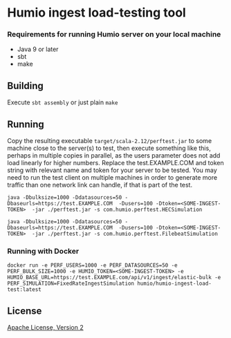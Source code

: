 # Humio ingest load-testing tool #

### Requirements for running Humio server on your local machine ###

* Java 9 or later
* sbt
* make

## Building

Execute `sbt assembly` or just plain `make`

## Running

Copy the resulting executable `target/scala-2.12/perftest.jar` to some
machine close to the server(s) to test, then execute something like
this, perhaps in multiple copies in parallel, as the users parameter
does not add load linearly for higher numbers. Replace the
test.EXAMPLE.COM and token string with relevant name and token for your
server to be tested. You may need to run the test client on multiple
machines in order to generate more traffic than one network link can
handle, if that is part of the test.

```
java -Dbulksize=1000 -Ddatasources=50 -Dbaseurls=https://test.EXAMPLE.COM  -Dusers=100 -Dtoken=<SOME-INGEST-TOKEN>  -jar ./perftest.jar -s com.humio.perftest.HECSimulation

java -Dbulksize=1000 -Ddatasources=50 -Dbaseurls=https://test.EXAMPLE.COM  -Dusers=100 -Dtoken=<SOME-INGEST-TOKEN>  -jar ./perftest.jar -s com.humio.perftest.FilebeatSimulation
```


### Running with Docker
```docker run -e PERF_USERS=1000 -e PERF_DATASOURCES=50 -e PERF_BULK_SIZE=1000 -e HUMIO_TOKEN=<SOME-INGEST-TOKEN> -e HUMIO_BASE_URL=https://test.EXAMPLE.com/api/v1/ingest/elastic-bulk -e PERF_SIMULATION=FixedRateIngestSimulation humio/humio-ingest-load-test:latest```


## License
[Apache License, Version 2](http://www.apache.org/licenses/LICENSE-2.0.txt)
